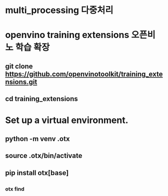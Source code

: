 # multi_processing 다중처리
##
# openvino training extensions 오픈비노 학습 확장 
## git clone https://github.com/openvinotoolkit/training_extensions.git
## cd training_extensions
##
# Set up a virtual environment.
## python -m venv .otx
## source .otx/bin/activate
## pip install otx[base]
##
### otx find
